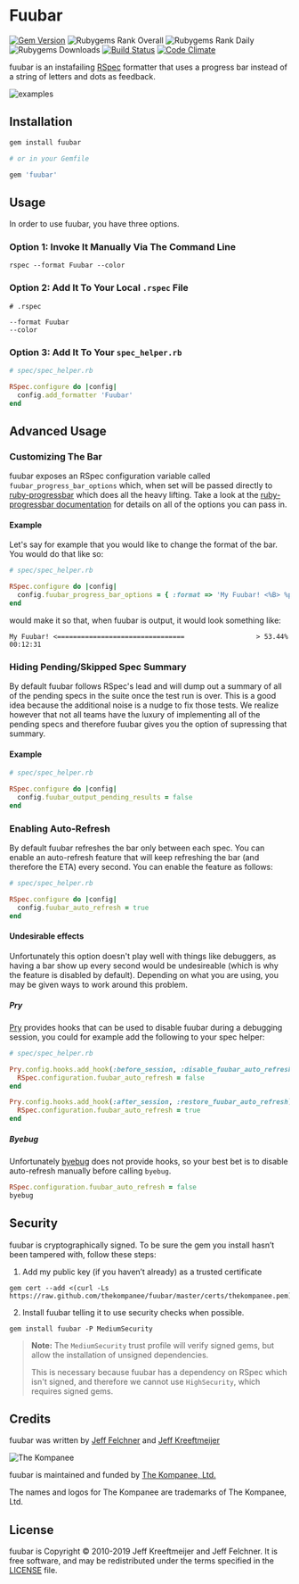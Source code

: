 Fuubar
================================================================================
[![Gem Version](https://img.shields.io/gem/v/fuubar.svg)](https://rubygems.org/gems/fuubar) ![Rubygems Rank Overall](https://img.shields.io/gem/rt/fuubar.svg) ![Rubygems Rank Daily](https://img.shields.io/gem/rd/fuubar.svg) ![Rubygems Downloads](https://img.shields.io/gem/dv/fuubar/stable.svg) [![Build Status](https://img.shields.io/travis/thekompanee/fuubar/master.svg)](http://travis-ci.org/thekompanee/fuubar) [![Code Climate](https://codeclimate.com/github/thekompanee/fuubar.svg)](https://codeclimate.com/github/thekompanee/fuubar)

fuubar is an instafailing [RSpec][rspec] formatter that uses
a progress bar instead of a string of letters and dots as feedback.

![examples][example-gif]

Installation
--------------------------------------------------------------------------------

```ruby
gem install fuubar

# or in your Gemfile

gem 'fuubar'
```

Usage
--------------------------------------------------------------------------------

In order to use fuubar, you have three options.

### Option 1: Invoke It Manually Via The Command Line ###

```
rspec --format Fuubar --color
```

### Option 2: Add It To Your Local `.rspec` File ###

```
# .rspec

--format Fuubar
--color
```

### Option 3: Add It To Your `spec_helper.rb` ###

```ruby
# spec/spec_helper.rb

RSpec.configure do |config|
  config.add_formatter 'Fuubar'
end
```

Advanced Usage
--------------------------------

### Customizing The Bar ###

fuubar exposes an RSpec configuration variable called
`fuubar_progress_bar_options` which, when set will be passed directly to
[ruby-progressbar][rpb-github] which does all the heavy lifting.  Take a look at
the [ruby-progressbar documentation][rpb-docs] for details on all of the options
you can pass in.

#### Example ####

Let's say for example that you would like to change the format of the bar. You
would do that like so:

```ruby
# spec/spec_helper.rb

RSpec.configure do |config|
  config.fuubar_progress_bar_options = { :format => 'My Fuubar! <%B> %p%% %a' }
end
```

would make it so that, when fuubar is output, it would look something like:

    My Fuubar! <================================                  > 53.44% 00:12:31

### Hiding Pending/Skipped Spec Summary ###

By default fuubar follows RSpec's lead and will dump out a summary of all of the
pending specs in the suite once the test run is over.  This is a good idea
because the additional noise is a nudge to fix those tests.  We realize however
that not all teams have the luxury of implementing all of the pending specs and
therefore fuubar gives you the option of supressing that summary.

#### Example ####

```ruby
# spec/spec_helper.rb

RSpec.configure do |config|
  config.fuubar_output_pending_results = false
end
```

### Enabling Auto-Refresh ###

By default fuubar refreshes the bar only between each spec.
You can enable an auto-refresh feature that will keep refreshing the bar (and
therefore the ETA) every second.
You can enable the feature as follows:


```ruby
# spec/spec_helper.rb

RSpec.configure do |config|
  config.fuubar_auto_refresh = true
end
```

#### Undesirable effects

Unfortunately this option doesn't play well with things like debuggers, as
having a bar show up every second would be undesireable (which is why the
feature is disabled by default). Depending on what you are using, you may be
given ways to work around this problem.

##### Pry

[Pry][pry] provides hooks that can be used to disable fuubar during a debugging
session, you could for example add the following to your spec helper:

```ruby
# spec/spec_helper.rb

Pry.config.hooks.add_hook(:before_session, :disable_fuubar_auto_refresh) do |_output, _binding, _pry|
  RSpec.configuration.fuubar_auto_refresh = false
end

Pry.config.hooks.add_hook(:after_session, :restore_fuubar_auto_refresh) do |_output, _binding, _pry|
  RSpec.configuration.fuubar_auto_refresh = true
end
```

##### Byebug

Unfortunately [byebug][byebug] does not provide hooks, so your best bet is to
disable auto-refresh manually before calling `byebug`.

```ruby
RSpec.configuration.fuubar_auto_refresh = false
byebug
```

Security
--------------------------------------------------------------------------------

fuubar is cryptographically signed. To be sure the gem you install hasn’t been
tampered with, follow these steps:

1. Add my public key (if you haven’t already) as a trusted certificate

```
gem cert --add <(curl -Ls https://raw.github.com/thekompanee/fuubar/master/certs/thekompanee.pem)
```

2. Install fuubar telling it to use security checks when possible.

```
gem install fuubar -P MediumSecurity
```

> **Note:** The `MediumSecurity` trust profile will verify signed gems, but
> allow the installation of unsigned dependencies.
>
> This is necessary because fuubar has a dependency on RSpec which isn't signed,
> and therefore we cannot use `HighSecurity`, which requires signed gems.

Credits
--------------------------------------------------------------------------------

fuubar was written by [Jeff Felchner][jefff-profile] and [Jeff
Kreeftmeijer][jeffk-profile]

![The Kompanee][kompanee-logo]

fuubar is maintained and funded by [The Kompanee, Ltd.][kompanee-site]

The names and logos for The Kompanee are trademarks of The Kompanee, Ltd.

License
--------------------------------------------------------------------------------

fuubar is Copyright &copy; 2010-2019 Jeff Kreeftmeijer and Jeff Felchner. It is
free software, and may be redistributed under the terms specified in the
[LICENSE][license] file.

[byebug]:        https://github.com/deivid-rodriguez/byebug
[example-gif]:   https://kompanee-public-assets.s3.amazonaws.com/readmes/fuubar-examples.gif
[jefff-profile]: https://github.com/jfelchner
[jeffk-profile]: https://github.com/jeffkreeftmeijer
[kompanee-logo]: https://kompanee-public-assets.s3.amazonaws.com/readmes/kompanee-horizontal-black.png
[kompanee-site]: http://www.thekompanee.com
[license]:       https://github.com/thekompanee/fuubar/blob/master/LICENSE.txt
[pry]:           https://github.com/pry/pry
[rpb-docs]:      https://github.com/jfelchner/ruby-progressbar/wiki/Options
[rpb-github]:    https://github.com/jfelchner/ruby-progressbar
[rspec]:         https://github.com/rspec
